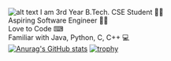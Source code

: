 ![alt text](https://github.com/[urssanjaysingh]/[urssanjaysingh]/blob/[main]/banner.png?raw=true)
I am 3rd Year B.Tech. CSE Student  👨‍🎓  <br />
Aspiring Software Engineer  👨‍💻  <br />
Love to Code  ⌨  <br /> 
Familiar with Java, Python, C, C++  💻  
[![Anurag's GitHub stats](https://github-readme-stats.vercel.app/api?username=urssanjaysingh&show_icons=true)](https://github.com/anuraghazra/github-readme-stats)
[![trophy](https://github-profile-trophy.vercel.app/?username=ryo-ma)](https://github.com/ryo-ma/github-profile-trophy)
